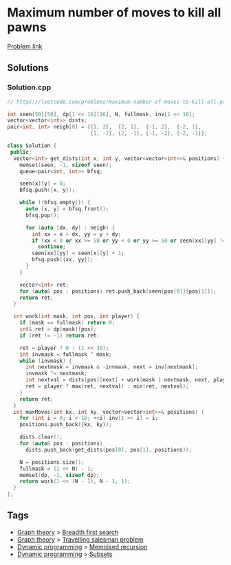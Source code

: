 # Maximum number of moves to kill all pawns

[Problem link](https://leetcode.com/problems/maximum-number-of-moves-to-kill-all-pawns/)

## Solutions


### Solution.cpp
```cpp
// https://leetcode.com/problems/maximum-number-of-moves-to-kill-all-pawns/

int seen[50][50], dp[1 << 16][16], N, fullmask, inv[1 << 16];
vector<vector<int>> dists;
pair<int, int> neigh[8] = {{1, 2},  {2, 1},  {-1, 2},  {-2, 1},
                           {1, -2}, {2, -1}, {-1, -2}, {-2, -1}};

class Solution {
 public:
  vector<int> get_dists(int x, int y, vector<vector<int>>& positions) {
    memset(seen, -1, sizeof seen);
    queue<pair<int, int>> bfsq;

    seen[x][y] = 0;
    bfsq.push({x, y});

    while (!bfsq.empty()) {
      auto [x, y] = bfsq.front();
      bfsq.pop();

      for (auto [dx, dy] : neigh) {
        int xx = x + dx, yy = y + dy;
        if (xx < 0 or xx >= 50 or yy < 0 or yy >= 50 or seen[xx][yy] != -1)
          continue;
        seen[xx][yy] = seen[x][y] + 1;
        bfsq.push({xx, yy});
      }
    }

    vector<int> ret;
    for (auto& pos : positions) ret.push_back(seen[pos[0]][pos[1]]);
    return ret;
  }

  int work(int mask, int pos, int player) {
    if (mask == fullmask) return 0;
    int& ret = dp[mask][pos];
    if (ret != -1) return ret;

    ret = player ? 0 : (1 << 30);
    int invmask = fullmask ^ mask;
    while (invmask) {
      int nextmask = invmask & -invmask, next = inv[nextmask];
      invmask ^= nextmask;
      int nextval = dists[pos][next] + work(mask | nextmask, next, player ^ 1);
      ret = player ? max(ret, nextval) : min(ret, nextval);
    }
    return ret;
  }
  int maxMoves(int kx, int ky, vector<vector<int>>& positions) {
    for (int i = 0; i < 16; ++i) inv[1 << i] = i;
    positions.push_back({kx, ky});

    dists.clear();
    for (auto& pos : positions)
      dists.push_back(get_dists(pos[0], pos[1], positions));

    N = positions.size();
    fullmask = (1 << N) - 1;
    memset(dp, -1, sizeof dp);
    return work(1 << (N - 1), N - 1, 1);
  }
};
```
## Tags

* [Graph theory](/Collections/graph-theory.md#graph-theory) > [Breadth first search](/Collections/graph-theory.md#breadth-first-search)
* [Graph theory](/Collections/graph-theory.md#graph-theory) > [Travelling salesman problem](/Collections/graph-theory.md#travelling-salesman-problem)
* [Dynamic programming](/Collections/dynamic-programming.md#dynamic-programming) > [Memoised recursion](/Collections/dynamic-programming.md#memoised-recursion)
* [Dynamic programming](/Collections/dynamic-programming.md#dynamic-programming) > [Subsets](/Collections/dynamic-programming.md#subsets)
